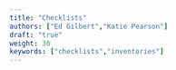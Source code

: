 ```yaml
---
title: "Checklists"
authors: ["Ed Gilbert","Katie Pearson"]
draft: "true"
weight: 30
keywords: ["checklists","inventories"]
---
```

